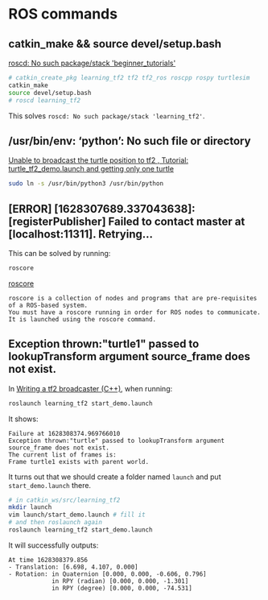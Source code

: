 # ROS commands

## catkin_make && source devel/setup.bash
[roscd: No such package/stack 'beginner_tutorials'](https://answers.ros.org/question/65003/roscd-no-such-packagestack-beginner_tutorials/)
```sh
# catkin_create_pkg learning_tf2 tf2 tf2_ros roscpp rospy turtlesim
catkin_make
source devel/setup.bash
# roscd learning_tf2
```
This solves `roscd: No such package/stack 'learning_tf2'`.

## /usr/bin/env: ‘python’: No such file or directory
[Unable to broadcast the turtle position to tf2 , Tutorial: turtle_tf2_demo.launch and getting only one turtle](https://answers.ros.org/question/357423/unable-to-broadcast-the-turtle-position-to-tf2-tutorial-turtle_tf2_demolaunch-and-getting-only-one-turtle/)
```sh
sudo ln -s /usr/bin/python3 /usr/bin/python
```

## [ERROR] [1628307689.337043638]: [registerPublisher] Failed to contact master at [localhost:11311].  Retrying...
This can be solved by running:

```sh
roscore
```

[roscore](http://wiki.ros.org/roscore)
```
roscore is a collection of nodes and programs that are pre-requisites of a ROS-based system. 
You must have a roscore running in order for ROS nodes to communicate. It is launched using the roscore command. 
```

## Exception thrown:"turtle1" passed to lookupTransform argument source_frame does not exist. 
In [Writing a tf2 broadcaster (C++)](http://wiki.ros.org/tf2/Tutorials/Writing%20a%20tf2%20broadcaster%20%28C%2B%2B%29),
when running:
```sh
roslaunch learning_tf2 start_demo.launch
```
It shows:
```
Failure at 1628308374.969766010
Exception thrown:"turtle" passed to lookupTransform argument source_frame does not exist. 
The current list of frames is:
Frame turtle1 exists with parent world.
```
It turns out that we should create a folder named `launch` and put `start_demo.launch` there.
```sh
# in catkin_ws/src/learning_tf2
mkdir launch
vim launch/start_demo.launch # fill it
# and then roslaunch again
roslaunch learning_tf2 start_demo.launch
```
It will successfully outputs:
```
At time 1628308379.856
- Translation: [6.698, 4.107, 0.000]
- Rotation: in Quaternion [0.000, 0.000, -0.606, 0.796]
            in RPY (radian) [0.000, 0.000, -1.301]
            in RPY (degree) [0.000, 0.000, -74.531]
```

